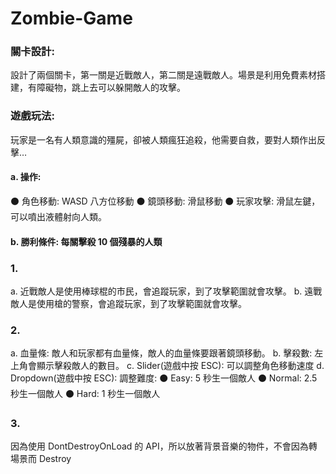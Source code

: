 # Zombie-Game

### 關卡設計:
設計了兩個關卡，第一關是近戰敵人，第二關是遠戰敵人。場景是利用免費素材搭建，有障礙物，跳上去可以躲開敵人的攻擊。
### 遊戲玩法:
玩家是一名有人類意識的殭屍，卻被人類瘋狂追殺，他需要自救，要對人類作出反擊…
#### a. 操作:
⚫ 角色移動: WASD 八方位移動
⚫ 鏡頭移動: 滑鼠移動
⚫ 玩家攻擊: 滑鼠左鍵，可以噴出液體射向人類。
#### b. 勝利條件: 每關擊殺 10 個殘暴的人類


### 1.
a. 近戰敵人是使用棒球棍的市民，會追蹤玩家，到了攻擊範圍就會攻擊。
b. 遠戰敵人是使用槍的警察，會追蹤玩家，到了攻擊範圍就會攻擊。
### 2.
a. 血量條: 敵人和玩家都有血量條，敵人的血量條要跟著鏡頭移動。
b. 擊殺數: 左上角會顯示擊殺敵人的數目。
c. Slider(遊戲中按 ESC): 可以調整角色移動速度
d. Dropdown(遊戲中按 ESC): 調整難度:
⚫ Easy: 5 秒生一個敵人
⚫ Normal: 2.5 秒生一個敵人
⚫ Hard: 1 秒生一個敵人
### 3.
因為使用 DontDestroyOnLoad 的 API，所以放著背景音樂的物件，不會因為轉場景而 Destroy
